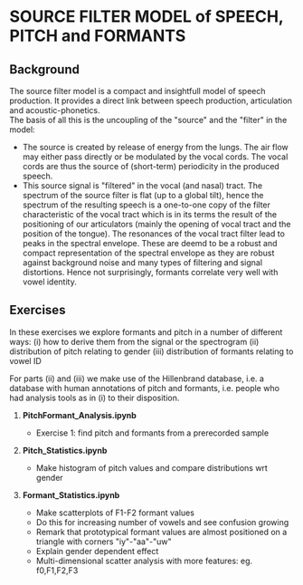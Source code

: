 #  SOURCE FILTER MODEL of SPEECH, PITCH and FORMANTS


## Background

The source filter model is a compact and insightfull model of speech production.
It provides a direct link between speech production, articulation and acoustic-phonetics.  
The basis of all this is the uncoupling of the "source" and the "filter" in the model:
- The source is created by release of energy from the lungs.   The air flow may either pass directly or be modulated by the vocal cords.
The vocal cords are thus the source of (short-term) periodicity in the produced speech.
- This source signal is "filtered" in the vocal (and nasal) tract.   The spectrum of the source filter is flat (up to a global tilt), hence the spectrum of the resulting speech is a one-to-one copy of the filter characteristic of the vocal tract which is in its terms the result of the positioning of our articulators (mainly the opening of vocal tract and the position of the tongue). The resonances of the vocal tract filter lead to peaks in the spectral envelope.  These are deemd to be a robust and compact representation of the spectral envelope as they are robust against background noise and many types of filtering and signal distortions.
Hence not surprisingly, formants correlate very well with vowel identity.



## Exercises

In these exercises we explore formants and pitch in a number of different ways: 
(i) how to derive them from the signal or the spectrogram
(ii) distribution of pitch relating to gender
(iii) distribution of formants relating to vowel ID

For parts (ii) and (iii) we make use of the Hillenbrand database, i.e. a database with human annotations of pitch and formants,
i.e. people who had analysis tools as in (i) to their disposition.

1. **PitchFormant_Analysis.ipynb**

    + Exercise 1: find pitch and formants from a prerecorded sample

2. **Pitch_Statistics.ipynb**

    + Make histogram of pitch values and compare distributions wrt gender


3. **Formant_Statistics.ipynb**

    + Make scatterplots of F1-F2 formant values
    + Do this for increasing number of vowels and see confusion growing
    + Remark that prototypical formant values are almost positioned on a triangle with corners "iy"-"aa"-"uw"
    + Explain gender dependent effect
    + Multi-dimensional scatter analysis with more features: eg. f0,F1,F2,F3 



